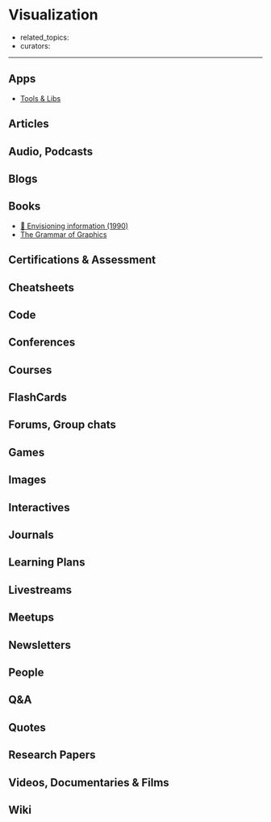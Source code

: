 # Visualization

- related_topics:
- curators:

------

## Apps

- [Tools & Libs](http://selection.datavisualization.ch/)

## Articles

## Audio, Podcasts

## Blogs

## Books

- [📕 Envisioning information (1990)](http://www.goodreads.com/book/show/17745.Envisioning_Information)
- [The Grammar of Graphics](https://www.goodreads.com/book/show/2549408.The_Grammar_of_Graphics)

## Certifications & Assessment

## Cheatsheets

## Code

## Conferences

## Courses

## FlashCards

## Forums, Group chats

## Games

## Images

## Interactives

## Journals

## Learning Plans

## Livestreams

## Meetups

## Newsletters

## People

## Q&A

## Quotes

## Research Papers

## Videos, Documentaries & Films

## Wiki
